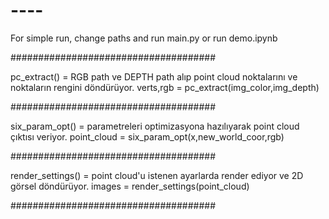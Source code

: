 # ----
For simple run, change paths and run main.py or run demo.ipynb

#####################################

pc_extract() = RGB path ve DEPTH path alıp point cloud noktalarını ve noktaların rengini döndürüyor.
verts,rgb = pc_extract(img_color,img_depth)

#####################################

six_param_opt() = parametreleri optimizasyona hazılıyarak point cloud çıktısı veriyor.
point_cloud = six_param_opt(x,new_world_coor,rgb)

#####################################

render_settings() = point cloud'u istenen ayarlarda render ediyor ve 2D görsel döndürüyor.
images = render_settings(point_cloud)

#####################################
